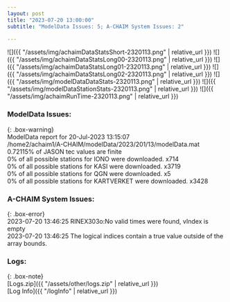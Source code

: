 ```yaml
---
layout: post
title: "2023-07-20 13:00:00"
subtitle: "ModelData Issues: 5; A-CHAIM System Issues: 2"

---
```


![]({{ "/assets/img/achaimDataStatsShort-2320113.png" | relative_url }})
![]({{ "/assets/img/achaimDataStatsLong00-2320113.png" | relative_url }})
![]({{ "/assets/img/achaimDataStatsLong01-2320113.png" | relative_url }})
![]({{ "/assets/img/achaimDataStatsLong02-2320113.png" | relative_url }})
![]({{ "/assets/img/modelDataDataStats-2320113.png" | relative_url }})
![]({{ "/assets/img/modelDataStationStats-2320113.png" | relative_url }})
![]({{ "/assets/img/achaimRunTime-2320113.png" | relative_url }})


### ModelData Issues:  
  
{: .box-warning}  
 ModelData report for 20-Jul-2023 13:15:07   
 /home2/achaim1/A-CHAIM/modelData/2023/201/13/modelData.mat   
 0.72115% of JASON tec values are finite   
 0% of all possible stations for IONO were downloaded. x714   
 0% of all possible stations for KASI were downloaded. x3719   
 0% of all possible stations for QGN were downloaded. x5   
 0% of all possible stations for KARTVERKET were downloaded. x3428   
  
### A-CHAIM System Issues:  
  
{: .box-error}  
2023-07-20 13:46:25 RINEX303o:No valid times were found, vIndex is empty  
2023-07-20 13:46:25 The logical indices contain a true value outside of the array bounds.  

### Logs:  
  
{: .box-note}  
[Logs.zip]({{ "/assets/other/logs.zip" | relative_url }})  
[Log Info]({{ "/logInfo" | relative_url }})  
